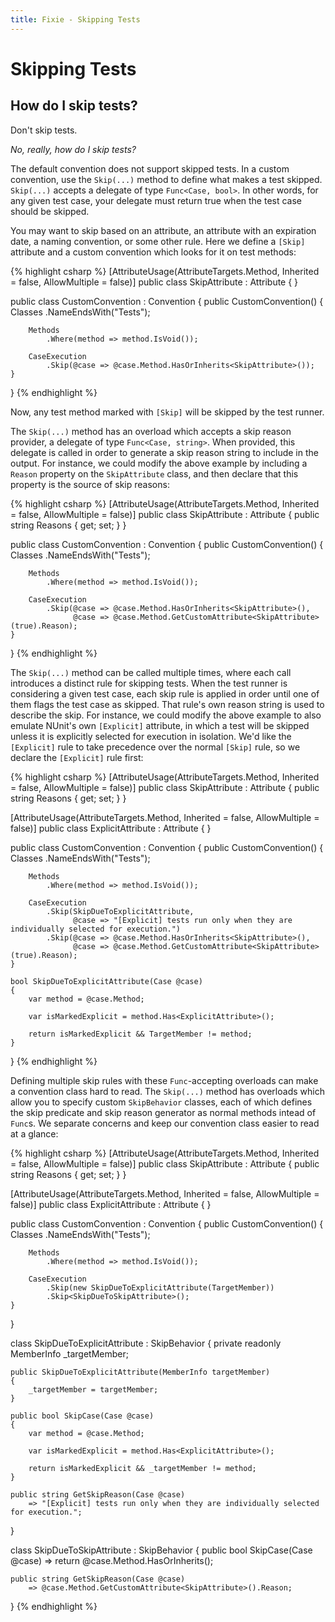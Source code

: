 ```yaml
---
title: Fixie - Skipping Tests
---
```

# Skipping Tests

## How do I skip tests?

Don't skip tests.

*No, really, how do I skip tests?*

The default convention does not support skipped tests. In a custom convention, use the `Skip(...)` method to define what makes a test skipped. `Skip(...)` accepts a delegate of type `Func<Case, bool>`. In other words, for any given test case, your delegate must return true when the test case should be skipped.

You may want to skip based on an attribute, an attribute with an expiration date, a naming convention, or some other rule. Here we define a `[Skip]` attribute and a custom convention which looks for it on test methods:

{% highlight csharp %}
[AttributeUsage(AttributeTargets.Method, Inherited = false, AllowMultiple = false)]
public class SkipAttribute : Attribute { }

public class CustomConvention : Convention
{
    public CustomConvention()
    {
        Classes
            .NameEndsWith("Tests");
     
        Methods
            .Where(method => method.IsVoid());
     
        CaseExecution
            .Skip(@case => @case.Method.HasOrInherits<SkipAttribute>());
    }
}
{% endhighlight %}

Now, any test method marked with `[Skip]` will be skipped by the test runner.

The `Skip(...)` method has an overload which accepts a skip reason provider, a delegate of type `Func<Case, string>`.  When provided, this delegate is called in order to generate a skip reason string to include in the output. For instance, we could modify the above example by including a `Reason` property on the `SkipAttribute` class, and then declare that this property is the source of skip reasons:

{% highlight csharp %}
[AttributeUsage(AttributeTargets.Method, Inherited = false, AllowMultiple = false)]
public class SkipAttribute : Attribute
{
    public string Reasons { get; set; }
}

public class CustomConvention : Convention
{
    public CustomConvention()
    {
        Classes
            .NameEndsWith("Tests");
     
        Methods
            .Where(method => method.IsVoid());
     
        CaseExecution
            .Skip(@case => @case.Method.HasOrInherits<SkipAttribute>(),
                  @case => @case.Method.GetCustomAttribute<SkipAttribute>(true).Reason);
    }
}
{% endhighlight %}

The `Skip(...)` method can be called multiple times, where each call introduces a distinct rule for skipping tests. When the test runner is considering a given test case, each skip rule is applied in order until one of them flags the test case as skipped.  That rule's own reason string is used to describe the skip.  For instance, we could modify the above example to also emulate NUnit's own `[Explicit]` attribute, in which a test will be skipped unless it is explicitly selected for execution in isolation. We'd like the `[Explicit]` rule to take precedence over the normal `[Skip]` rule, so we declare the `[Explicit]` rule first:

{% highlight csharp %}
[AttributeUsage(AttributeTargets.Method, Inherited = false, AllowMultiple = false)]
public class SkipAttribute : Attribute
{
    public string Reasons { get; set; }
}

[AttributeUsage(AttributeTargets.Method, Inherited = false, AllowMultiple = false)]
public class ExplicitAttribute : Attribute { }

public class CustomConvention : Convention
{
    public CustomConvention()
    {
        Classes
            .NameEndsWith("Tests");
     
        Methods
            .Where(method => method.IsVoid());
     
        CaseExecution
            .Skip(SkipDueToExplicitAttribute,
                  @case => "[Explicit] tests run only when they are individually selected for execution.")
            .Skip(@case => @case.Method.HasOrInherits<SkipAttribute>(),
                  @case => @case.Method.GetCustomAttribute<SkipAttribute>(true).Reason);
    }
    
    bool SkipDueToExplicitAttribute(Case @case)
    {
        var method = @case.Method;

        var isMarkedExplicit = method.Has<ExplicitAttribute>();

        return isMarkedExplicit && TargetMember != method;
    }
}
{% endhighlight %}

Defining multiple skip rules with these `Func`-accepting overloads can make a convention class hard to read. The `Skip(...)` method has overloads which allow you to specify custom `SkipBehavior` classes, each of which defines the skip predicate and skip reason generator as normal methods intead of `Func`s.  We separate concerns and keep our convention class easier to read at a glance:

{% highlight csharp %}
[AttributeUsage(AttributeTargets.Method, Inherited = false, AllowMultiple = false)]
public class SkipAttribute : Attribute
{
    public string Reasons { get; set; }
}

[AttributeUsage(AttributeTargets.Method, Inherited = false, AllowMultiple = false)]
public class ExplicitAttribute : Attribute { }

public class CustomConvention : Convention
{
    public CustomConvention()
    {
        Classes
            .NameEndsWith("Tests");
     
        Methods
            .Where(method => method.IsVoid());
     
        CaseExecution
            .Skip(new SkipDueToExplicitAttribute(TargetMember))
            .Skip<SkipDueToSkipAttribute>();
    }
}

class SkipDueToExplicitAttribute : SkipBehavior
{
    private readonly MemberInfo _targetMember;

    public SkipDueToExplicitAttribute(MemberInfo targetMember)
    {
        _targetMember = targetMember;
    }

    public bool SkipCase(Case @case)
    {
        var method = @case.Method;

        var isMarkedExplicit = method.Has<ExplicitAttribute>();

        return isMarkedExplicit && _targetMember != method;
    }

    public string GetSkipReason(Case @case)
        => "[Explicit] tests run only when they are individually selected for execution.";
}

class SkipDueToSkipAttribute : SkipBehavior
{
    public bool SkipCase(Case @case)
        => return @case.Method.HasOrInherits<SkipAttribute>();

    public string GetSkipReason(Case @case)
        => @case.Method.GetCustomAttribute<SkipAttribute>().Reason;
}
{% endhighlight %}
